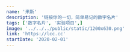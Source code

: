 ```yaml
---
name: '来斯'
description: '链接你的一切，简单易记的数字名片'
tags: ['数字名片', '实验项目',]
image: '../../../public/static/1200x630.png'
link: 'https://lcc.cc'
startDate: '2020-02-01'
---
```

